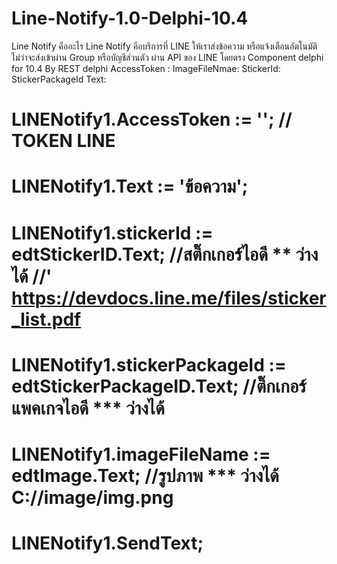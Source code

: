 # Line-Notify-1.0-Delphi-10.4
Line Notify คืออะไร Line Notify คือบริการที่ LINE ให้เราส่งข้อความ หรือแจ้งเตือนอัตโนมัติ ไม่ว่าจะส่งเข้าผ่าน Group หรือบัญชีส่วนตัว ผ่าน API ของ LINE โดยตรง 
Component delphi for 10.4 By REST delphi
AccessToken :
ImageFileNmae:
StickerId:
StickerPackageId
Text:

# LINENotify1.AccessToken := ''; // TOKEN LINE
# LINENotify1.Text := 'ข้อความ';
# LINENotify1.stickerId := edtStickerID.Text;   //สติ๊กเกอร์ไอดี  ** ว่างได้ //' https://devdocs.line.me/files/sticker_list.pdf
# LINENotify1.stickerPackageId := edtStickerPackageID.Text; //ติ๊กเกอร์แพคเกจไอดี  ***  ว่างได้
# LINENotify1.imageFileName := edtImage.Text; //รูปภาพ  *** ว่างได้ C://image/img.png
# LINENotify1.SendText;

